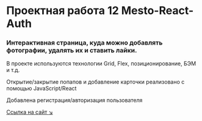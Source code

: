 # Проектная работа 12 Mesto-React-Auth

### Интерактивная страница, куда можно добавлять фотографии, удалять их и ставить лайки.

В проекте используются технологии Grid, Flex, позиционирование, БЭМ и т.д.

Открытие/закрытие попапов и добавление карточки реализовано с помощью JavaScript/React

Добавлена регистрация/авторизация пользователя

[Ссылка на сайт :arrow_lower_right:](https://koshmar1319.github.io/mesto-react/)